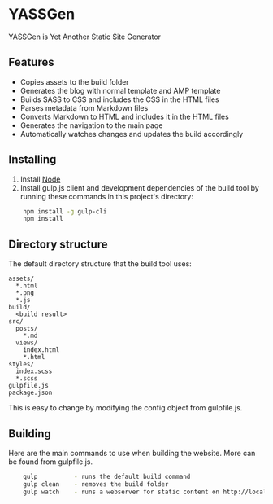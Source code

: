 # YASSGen

YASSGen is Yet Another Static Site Generator

## Features

- Copies assets to the build folder
- Generates the blog with normal template and AMP template
- Builds SASS to CSS and includes the CSS in the HTML files
- Parses metadata from Markdown files
- Converts Markdown to HTML and includes it in the HTML files
- Generates the navigation to the main page
- Automatically watches changes and updates the build accordingly

## Installing

1. Install [Node](http://nodejs.org/)
2. Install gulp.js client and development dependencies of the build tool by running these commands in this project's directory:

```sh
    npm install -g gulp-cli
    npm install
```

## Directory structure

The default directory structure that the build tool uses:

    assets/
      *.html
      *.png
      *.js
    build/
      <build result>
    src/
      posts/
        *.md
      views/
        index.html
        *.html
    styles/
      index.scss
      *.scss
    gulpfile.js
    package.json

This is easy to change by modifying the config object from gulpfile.js.

## Building

Here are the main commands to use when building the website. More can be found from gulpfile.js.

```sh
    gulp          - runs the default build command
    gulp clean    - removes the build folder
    gulp watch    - runs a webserver for static content on http://localhost:3000
```
